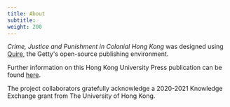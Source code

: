 ```yaml
---
title: About
subtitle:
weight: 200
---
```


*Crime, Justice and Punishment in Colonial Hong Kong* was designed using [Quire](https://gettypubs.github.io/quire), the Getty's open-source publishing environment.

Further information on this Hong Kong University Press publication can be found [here](https://hkupress.hku.hk/pro/1640.php).

The project collaborators gratefully acknowledge a 2020-2021 Knowledge Exchange grant from The University of Hong Kong.
